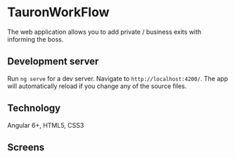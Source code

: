 # TauronWorkFlow

The web application allows you to add private / business exits with informing the boss.

## Development server

Run `ng serve` for a dev server. Navigate to `http://localhost:4200/`. The app will automatically reload if you change any of the source files.

## Technology

Angular 6+, HTML5, CSS3

## Screens

